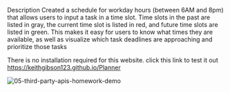 Description
Created a schedule for workday hours (between 6AM and 8pm) that allows users to input a task in a time slot. Time slots in the past are listed in gray, the current time slot is listed in red, and future time slots are listed in green. This makes it easy for users to know what times they are available, as well as visualize which task deadlines are approaching and prioritize those tasks

There is no installation required for this website. click this link to test it out https://keithgibson123.github.io/Planner


![05-third-party-apis-homework-demo](https://user-images.githubusercontent.com/123913103/229635952-63a342b8-61a4-4cb1-a0d6-791852f2a313.gif)
